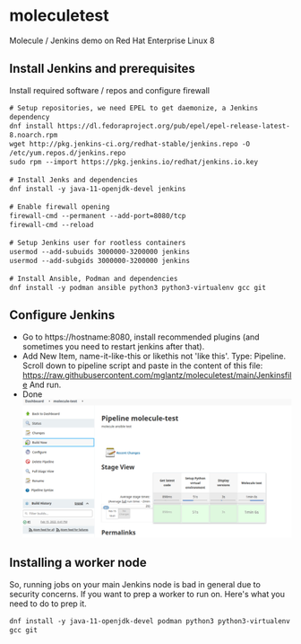 # moleculetest
Molecule / Jenkins demo on Red Hat Enterprise Linux 8

## Install Jenkins and prerequisites

Install required software / repos and configure firewall
```
# Setup repositories, we need EPEL to get daemonize, a Jenkins dependency
dnf install https://dl.fedoraproject.org/pub/epel/epel-release-latest-8.noarch.rpm
wget http://pkg.jenkins-ci.org/redhat-stable/jenkins.repo -O /etc/yum.repos.d/jenkins.repo
sudo rpm --import https://pkg.jenkins.io/redhat/jenkins.io.key

# Install Jenks and dependencies
dnf install -y java-11-openjdk-devel jenkins

# Enable firewall opening
firewall-cmd --permanent --add-port=8080/tcp
firewall-cmd --reload

# Setup Jenkins user for rootless containers
usermod --add-subuids 3000000-3200000 jenkins
usermod --add-subgids 3000000-3200000 jenkins

# Install Ansible, Podman and dependencies
dnf install -y podman ansible python3 python3-virtualenv gcc git
```

## Configure Jenkins
* Go to https://hostname:8080, install recommended plugins (and sometimes you need to restart jenkins after that).
* Add New Item, name-it-like-this or likethis not 'like this'. Type: Pipeline.  Scroll down to pipeline script and paste in the content of this file: https://raw.githubusercontent.com/mglantz/moleculetest/main/Jenkinsfile And run.
* Done
![Complete pipeline](jenkins-molecule.png)

## Installing a worker node
So, running jobs on your main Jenkins node is bad in general due to security concerns.
If you want to prep a worker to run on. Here's what you need to do to prep it.

```
dnf install -y java-11-openjdk-devel podman python3 python3-virtualenv gcc git
```
